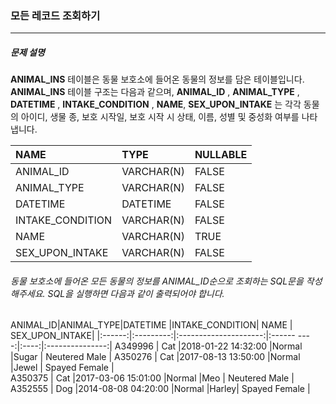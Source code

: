 ### 모든 레코드 조회하기

***

##### 문제 설명
**ANIMAL_INS** 테이블은 동물 보호소에 들어온 동물의 정보를 담은 테이블입니다. **ANIMAL_INS**  테이블 구조는 다음과 같으며, **ANIMAL_ID** , **ANIMAL_TYPE** , **DATETIME** ,  **INTAKE_CONDITION** , **NAME**, **SEX_UPON_INTAKE** 는 각각 동물의 아이디, 생물 종, 보호 시작일, 보호 시작 시 상태, 이름, 성별 및 중성화 여부를 나타냅니다.

NAME	           |TYPE      |NULLABLE
|:--             |:--       |:--
ANIMAL_ID	       |VARCHAR(N)|FALSE    
ANIMAL_TYPE      |VARCHAR(N)|	FALSE   
DATETIME	       |DATETIME	|FALSE    
INTAKE_CONDITION |VARCHAR(N)|FALSE    
NAME	           |VARCHAR(N)|	TRUE    
SEX_UPON_INTAKE  |VARCHAR(N)|FALSE    

###### 동물 보호소에 들어온 모든 동물의 정보를 ANIMAL_ID순으로 조회하는 SQL문을 작성해주세요. SQL을 실행하면 다음과 같이 출력되어야 합니다.

ANIMAL_ID|ANIMAL_TYPE|DATETIME               |INTAKE_CONDITION|	NAME |	SEX_UPON_INTAKE|
|:------:|:---------:|:---------------------:|:------    ----:|:----:|:---------------:|
A349996  |	  Cat    |2018-01-22 14:32:00    |Normal          |Sugar |	Neutered Male  |
A350276  |	  Cat    |2017-08-13 13:50:00    |Normal          |Jewel |	Spayed Female  |  
A350375  |	  Cat    |2017-03-06 15:01:00    |Normal          |Meo   |	Neutered Male  |
A352555  |	  Dog    |2014-08-08 04:20:00    |Normal          |Harley|	Spayed Female  |
